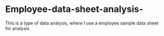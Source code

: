 # Employee-data-sheet-analysis-
This is a type of data analysis, where I use a employee sample data sheet for analysis.
